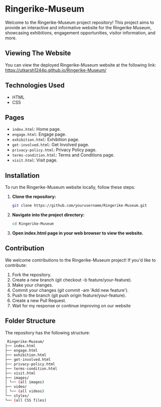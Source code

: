 # Ringerike-Museum

Welcome to the Ringerike-Museum project repository! This project aims to provide an interactive and informative website for the Ringerike Museum, showcasing exhibitions, engagement opportunities, visitor information, and more.

## Viewing The Website

You can view the deployed Ringerike-Museum website at the following link:
https://utkarsh1244p.github.io/Ringerike-Museum/

## Technologies Used

- HTML
- CSS

## Pages

- `index.html`: Home page.
- `engage.html`: Engage page.
- `exhibition.html`: Exhibition page.
- `get-involved.html`: Get Involved page.
- `privacy-policy.html`: Privacy Policy page.
- `terms-condition.html`: Terms and Conditions page.
- `visit.html`: Visit page.


## Installation

To run the Ringerike-Museum website locally, follow these steps:

1. **Clone the repository:**

   ```bash
   git clone https://github.com/yourusername/Ringerike-Museum.git

2. **Navigate into the project directory:**

   ```bash
   cd Ringerike-Museum

3. **Open index.html page in your web browser to view the website.**

## Contribution

We welcome contributions to the Ringerike-Museum project! If you'd like to contribute:

1. Fork the repository.
2. Create a new branch (git checkout -b feature/your-feature).
3. Make your changes.
4. Commit your changes (git commit -am 'Add new feature').
5. Push to the branch (git push origin feature/your-feature).
6. Create a new Pull Request.
7. Wait for my response or continue improving on our website

## Folder Structure

The repository has the following structure:

   ```bash
    Ringerike-Museum/
├── index.html
├── engage.html
├── exhibition.html
├── get-involved.html
├── privacy-policy.html
├── terms-condition.html
├── visit.html
├── images/
│ └── (all images)
├── video/
│ └── (all videos)
└── styles/
└── (all CSS files)
